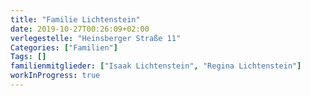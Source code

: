 ```yaml
---
title: "Familie Lichtenstein"
date: 2019-10-27T00:26:09+02:00
verlegestelle: "Heinsberger Straße 11"
Categories: ["Familien"]
Tags: []
familienmitglieder: ["Isaak Lichtenstein", "Regina Lichtenstein"]
workInProgress: true
---
```


